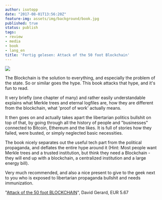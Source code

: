 ```yaml
---
author: isotopp
date: "2017-08-01T13:56:20Z"
feature-img: assets/img/background/book.jpg
published: true
status: publish
tags:
- review
- media
- book
- lang_en
title: 'Fertig gelesen: Attack of the 50 foot Blockchain'
---
```

[![](/uploads/2017/08/51aIGVbfJcL.jpg)](https://www.amazon.de/Attack-50-Foot-Blockchain-Contracts-ebook/dp/B073CPP581)

The Blockchain is the solution to everything, and especially the
problem of the state. So or similar goes the hype. This book
attacks that hype, and it's fun to read.

It very briefly (one chapter of many) and rather easily
understandable explains what Merkle trees and eternal logfiles
are, how they are different from the blockchain, what 'proof of
work' actually means.
 
It then goes on and actually takes apart the libertarian
politics bullshit on top of that, by going through all the
history of people and "businesses" connected to Bitcoin,
Ethereum and the likes. It is full of stories how they failed,
were busted, or simply neglected basic necessities.

The book nicely separates out the useful tech part from the
political propaganda, and deflates the entire hype around it
(Hint: Most people want Merkle trees and a trusted institution,
but think they need a Blockchain - they will end up with a
blockchain, a centralized institution and a large energy bill).
 
Very much recommended, and also a nice present to give to the
geek next to you who is exposed to libertarian propaganda
bullshit and needs immunization.

"[Attack of the 50 foot BLOCKCHAIN](https://www.amazon.de/Attack-50-Foot-Blockchain-Contracts-ebook/dp/B073CPP581)",
David Gerard, EUR 5.67
